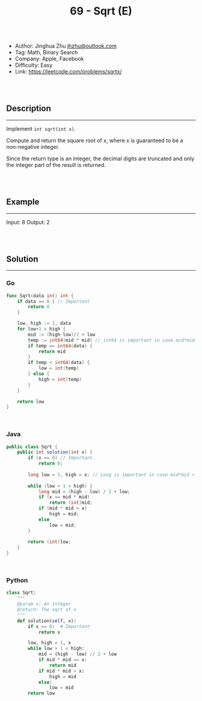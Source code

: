 # <center>69 - Sqrt (E)</center> 



<br></br>

* Author: Jinghua Zhu <jhzhu@outlook.com>
* Tag: Math, Binary Search
* Company: Apple, Facebook
* Difficulty: Easy
* Link: https://leetcode.com/problems/sqrtx/

<br></br>



## Description
----
Implement `int sqrt(int x)`.

Compute and return the square root of x, where x is guaranteed to be a non-negative integer.

Since the return type is an integer, the decimal digits are truncated and only the integer part of the result is returned.

<br></br>



## Example
----
Input: 8
Output: 2

<br></br>



## Solution
----
### Go
```go
func Sqrt(data int) int {
	if data == 0 { // Important
		return 0
	}

	low, high := 1, data
	for low+1 < high {
		mid := (high-low)/2 + low
		temp := int64(mid * mid) // int64 is important in case mid*mid > Integer max value.
		if temp == int64(data) {
			return mid
		}
		if temp < int64(data) {
			low = int(temp)
		} else {
			high = int(temp)
		}
	}

	return low
}
```

<br>


### Java
```java
public class Sqrt {
	public int solution(int x) {
		if (x == 0) // Important.
			return 0;
		
		long low = 1, high = x; // Long is important in case mid*mid > Integer max value.
		
		while (low + 1 < high) {
			long mid = (high - low) / 2 + low;
			if (x == mid * mid)
				return (int)mid;
			if (mid * mid > x) 
				high = mid;
			else
				low = mid;
		}
		
		return (int)low;
	}
}
```

<br>


### Python
```python
class Sqrt:
    """
    @param x: An integer
    @return: The sqrt of x
    """
    def solution(self, x):
        if x == 0:  # Important
            return x

        low, high = 1, x
        while low + 1 < high:
            mid = (high - low) // 2 + low
            if mid * mid == x:
                return mid
            if mid * mid > x:
                high = mid
            else:
                low = mid
        return low
```